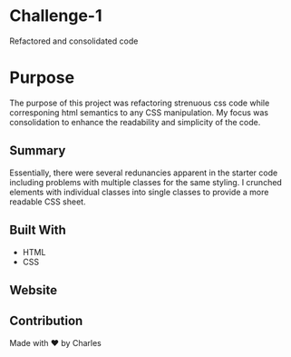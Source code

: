 # Challenge-1
Refactored and consolidated code 

# Purpose
The purpose of this project was refactoring strenuous css code while corresponing html semantics to any CSS manipulation.
My focus was consolidation to enhance the readability and simplicity of the code. 

## Summary
Essentially, there were several redunancies apparent in the starter code including problems with multiple classes for the same styling. 
I crunched elements with individual classes into single classes to provide a more readable CSS sheet. 

## Built With
* HTML
* CSS

## Website


## Contribution
Made with ❤️ by Charles 
